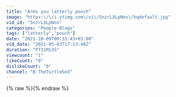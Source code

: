 ```yaml
---
title: "Arms you latterly pouch"
image: "https:\/\/i.ytimg.com\/vi\/5nzrLXLpNns\/hqdefault.jpg"
vid_id: "5nzrLXLpNns"
categories: "People-Blogs"
tags: ["latterly","pouch"]
date: "2021-10-09T00:33:43+03:00"
vid_date: "2021-05-03T17:13:48Z"
duration: "PT31M13S"
viewcount: "1"
likeCount: "0"
dislikeCount: "0"
channel: "B-TheTurtleGod"
---
```

{% raw %}{% endraw %}
